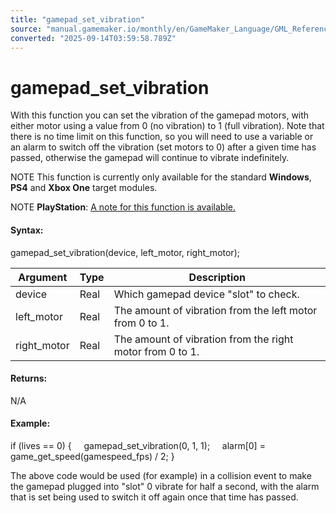 ```yaml
---
title: "gamepad_set_vibration"
source: "manual.gamemaker.io/monthly/en/GameMaker_Language/GML_Reference/Game_Input/GamePad_Input/gamepad_set_vibration.htm"
converted: "2025-09-14T03:59:58.789Z"
---
```


# gamepad\_set\_vibration

With this function you can set the vibration of the gamepad motors, with either motor using a value from 0 (no vibration) to 1 (full vibration). Note that there is no time limit on this function, so you will need to use a variable or an alarm to switch off the vibration (set motors to 0) after a given time has passed, otherwise the gamepad will continue to vibrate indefinitely.

NOTE This function is currently only available for the standard **Windows**, **PS4** and **Xbox One** target modules.

NOTE **PlayStation**: [A note for this function is available.](https://github.com/GameMakerEnterprise/GMS2-Runner-PS4/wiki/Function-Notes#gamepad_set_vibration)

#### Syntax:

gamepad\_set\_vibration(device, left\_motor, right\_motor);

| Argument | Type | Description |
| --- | --- | --- |
| device | Real | Which gamepad device "slot" to check. |
| left_motor | Real | The amount of vibration from the left motor from 0 to 1. |
| right_motor | Real | The amount of vibration from the right motor from 0 to 1. |

#### Returns:

N/A

#### Example:

if (lives == 0)
{
    gamepad\_set\_vibration(0, 1, 1);
    alarm\[0\] = game\_get\_speed(gamespeed\_fps) / 2;
}

The above code would be used (for example) in a collision event to make the gamepad plugged into "slot" 0 vibrate for half a second, with the alarm that is set being used to switch it off again once that time has passed.